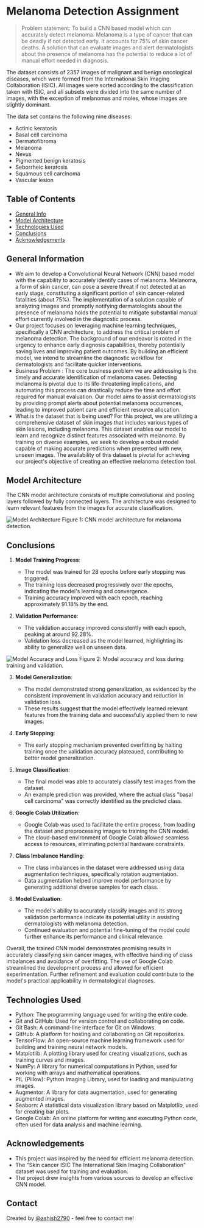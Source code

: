 # Melanoma Detection Assignment
> Problem statement: To build a CNN based model which can accurately detect melanoma. Melanoma is a type of cancer that can be deadly if not detected early. It accounts for 75% of skin cancer deaths. A solution that can evaluate images and alert dermatologists about the presence of melanoma has the potential to reduce a lot of manual effort needed in diagnosis.

The dataset consists of 2357 images of malignant and benign oncological diseases, which were formed from the International Skin Imaging Collaboration (ISIC). All images were sorted according to the classification taken with ISIC, and all subsets were divided into the same number of images, with the exception of melanomas and moles, whose images are slightly dominant.


The data set contains the following nine diseases:

- Actinic keratosis
- Basal cell carcinoma
- Dermatofibroma
- Melanoma
- Nevus
- Pigmented benign keratosis
- Seborrheic keratosis
- Squamous cell carcinoma
- Vascular lesion

## Table of Contents
* [General Info](#general-information)
* [Model Architecture](#model-architecture)
* [Technologies Used](#technologies-used)
* [Conclusions](#conclusions)
* [Acknowledgements](#acknowledgements)

<!-- You can include any other section that is pertinent to your problem -->

## General Information
- We aim to develop a Convolutional Neural Network (CNN) based model with the capability to accurately identify cases of melanoma. Melanoma, a form of skin cancer, can pose a severe threat if not detected at an early stage, constituting a significant portion of skin cancer-related fatalities (about 75%). The implementation of a solution capable of analyzing images and promptly notifying dermatologists about the presence of melanoma holds the potential to mitigate substantial manual effort currently involved in the diagnostic process.
- Our project focuses on leveraging machine learning techniques, specifically a CNN architecture, to address the critical problem of melanoma detection. The background of our endeavor is rooted in the urgency to enhance early diagnosis capabilities, thereby potentially saving lives and improving patient outcomes. By building an efficient model, we intend to streamline the diagnostic workflow for dermatologists and facilitate quicker interventions.
- Business Problem :
The core business problem we are addressing is the timely and accurate identification of melanoma cases. Detecting melanoma is pivotal due to its life-threatening implications, and automating this process can drastically reduce the time and effort required for manual evaluation. Our model aims to assist dermatologists by providing prompt alerts about potential melanoma occurrences, leading to improved patient care and efficient resource allocation.
- What is the dataset that is being used?
For this project, we are utilizing a comprehensive dataset of skin images that includes various types of skin lesions, including melanoma. This dataset enables our model to learn and recognize distinct features associated with melanoma. By training on diverse examples, we seek to develop a robust model capable of making accurate predictions when presented with new, unseen images. The availability of this dataset is pivotal for achieving our project's objective of creating an effective melanoma detection tool.

<!-- You don't have to answer all the questions - just the ones relevant to your project. -->

## Model Architecture
The CNN model architecture consists of multiple convolutional and pooling layers followed by fully connected layers. The architecture was designed to learn relevant features from the images for accurate classification.

![Model Architecture](images/model_architecture.png)
Figure 1: CNN model architecture for melanoma detection.

## Conclusions
1. **Model Training Progress**:
   - The model was trained for 28 epochs before early stopping was triggered.
   - The training loss decreased progressively over the epochs, indicating the model's learning and convergence.
   - Training accuracy improved with each epoch, reaching approximately 91.18% by the end.

2. **Validation Performance**:
   - The validation accuracy improved consistently with each epoch, peaking at around 92.28%.
   - Validation loss decreased as the model learned, highlighting its ability to generalize well on unseen data.
   
![Model Accuracy and Loss](images/model_accuracy_loss.png)
Figure 2: Model accuracy and loss during training and validation.


3. **Model Generalization**:
   - The model demonstrated strong generalization, as evidenced by the consistent improvement in validation accuracy and reduction in validation loss.
   - These results suggest that the model effectively learned relevant features from the training data and successfully applied them to new images.

4. **Early Stopping**:
   - The early stopping mechanism prevented overfitting by halting training once the validation accuracy plateaued, contributing to better model generalization.

5. **Image Classification**:
   - The final model was able to accurately classify test images from the dataset.
   - An example prediction was provided, where the actual class "basal cell carcinoma" was correctly identified as the predicted class.

6. **Google Colab Utilization**:
   - Google Colab was used to facilitate the entire process, from loading the dataset and preprocessing images to training the CNN model.
   - The cloud-based environment of Google Colab allowed seamless access to resources, eliminating potential hardware constraints.

7. **Class Imbalance Handling**:
   - The class imbalances in the dataset were addressed using data augmentation techniques, specifically rotation augmentation.
   - Data augmentation helped improve model performance by generating additional diverse samples for each class.

8. **Model Evaluation**:
   - The model's ability to accurately classify images and its strong validation performance indicate its potential utility in assisting dermatologists with melanoma detection.
   - Continued evaluation and potential fine-tuning of the model could further enhance its performance and clinical relevance.
   
Overall, the trained CNN model demonstrates promising results in accurately classifying skin cancer images, with effective handling of class imbalances and avoidance of overfitting. The use of Google Colab streamlined the development process and allowed for efficient experimentation. Further refinement and evaluation could contribute to the model's practical applicability in dermatological diagnoses.

<!-- You don't have to answer all the questions - just the ones relevant to your project. -->


## Technologies Used
- Python: The programming language used for writing the entire code.
- Git and GitHub: Used for version control and collaborating on code.
- Git Bash: A command-line interface for Git on Windows.
- GitHub: A platform for hosting and collaborating on Git repositories.
- TensorFlow: An open-source machine learning framework used for building and training neural network models.
- Matplotlib: A plotting library used for creating visualizations, such as training curves and images.
- NumPy: A library for numerical computations in Python, used for working with arrays and mathematical operations.
- PIL (Pillow): Python Imaging Library, used for loading and manipulating images.
- Augmentor: A library for data augmentation, used for generating augmented images.
- Seaborn: A statistical data visualization library based on Matplotlib, used for creating bar plots.
- Google Colab: An online platform for writing and executing Python code, often used for data analysis and machine learning.

<!-- As the libraries versions keep on changing, it is recommended to mention the version of library used in this project -->

## Acknowledgements
- This project was inspired by the need for efficient melanoma detection.
- The "Skin cancer ISIC The International Skin Imaging Collaboration" dataset was used for training and evaluation.
- The project drew insights from various sources to develop an effective CNN model.

## Contact
Created by [@ashish2790](https://github.com/ashish2790) - feel free to contact me!
